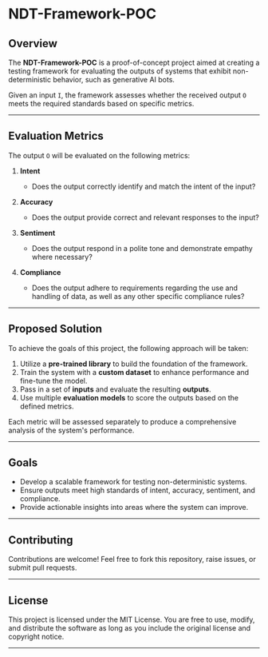 # NDT-Framework-POC

## Overview
The **NDT-Framework-POC** is a proof-of-concept project aimed at creating a testing framework for evaluating the outputs of systems that exhibit non-deterministic behavior, such as generative AI bots.

Given an input `I`, the framework assesses whether the received output `O` meets the required standards based on specific metrics.

---

## Evaluation Metrics
The output `O` will be evaluated on the following metrics:

1. **Intent**  
   - Does the output correctly identify and match the intent of the input?

2. **Accuracy**  
   - Does the output provide correct and relevant responses to the input?

3. **Sentiment**  
   - Does the output respond in a polite tone and demonstrate empathy where necessary?

4. **Compliance**  
   - Does the output adhere to requirements regarding the use and handling of data, as well as any other specific compliance rules?

---

## Proposed Solution
To achieve the goals of this project, the following approach will be taken:

1. Utilize a **pre-trained library** to build the foundation of the framework.
2. Train the system with a **custom dataset** to enhance performance and fine-tune the model.
3. Pass in a set of **inputs** and evaluate the resulting **outputs**.
4. Use multiple **evaluation models** to score the outputs based on the defined metrics.

Each metric will be assessed separately to produce a comprehensive analysis of the system's performance.

---

## Goals
- Develop a scalable framework for testing non-deterministic systems.
- Ensure outputs meet high standards of intent, accuracy, sentiment, and compliance.
- Provide actionable insights into areas where the system can improve.

---

## Contributing
Contributions are welcome! Feel free to fork this repository, raise issues, or submit pull requests.

---

## License
This project is licensed under the MIT License. You are free to use, modify, and distribute the software as long as you include the original license and copyright notice.

---
